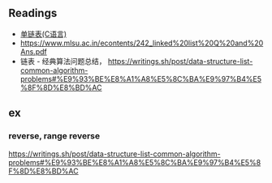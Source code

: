## Readings

- [单链表(C语言)](https://data-structure-algorithms.readthedocs.io/zh-cn/latest/list/linked-list/single-linked-list-c.html)
- https://www.mlsu.ac.in/econtents/242_linked%20list%20Q%20and%20Ans.pdf
- 链表 - 经典算法问题总结， https://writings.sh/post/data-structure-list-common-algorithm-problems#%E9%93%BE%E8%A1%A8%E5%8C%BA%E9%97%B4%E5%8F%8D%E8%BD%AC

## ex

### reverse, range reverse

https://writings.sh/post/data-structure-list-common-algorithm-problems#%E9%93%BE%E8%A1%A8%E5%8C%BA%E9%97%B4%E5%8F%8D%E8%BD%AC

